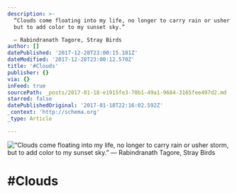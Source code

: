 ```yaml
---
description: >-
  “Clouds come floating into my life, no longer to carry rain or usher storm,
  but to add color to my sunset sky.” 

  ― Rabindranath Tagore, Stray Birds
author: []
datePublished: '2017-12-28T23:00:15.181Z'
dateModified: '2017-12-28T23:00:12.570Z'
title: '#Clouds'
publisher: {}
via: {}
inFeed: true
sourcePath: _posts/2017-01-18-e1915fe3-70b1-49a1-9684-3165fee497d2.md
starred: false
datePublishedOriginal: '2017-01-18T22:16:02.592Z'
_context: 'http://schema.org'
_type: Article

---
```

![“Clouds come floating into my life, no longer to carry rain or usher storm, but to add color to my sunset sky.” 
― Rabindranath Tagore, Stray Birds](https://the-grid-user-content.s3-us-west-2.amazonaws.com/47028591-9559-4927-8817-783db1c6de3c.jpg)

# \#Clouds